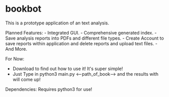 # bookbot
This is a prototype application of an text analysis.

Planned Features: 
    - Integrated GUI. 
    - Comprehensive generated index.
    - Save analysis reports into PDFs and different file types. 
    - Create Account to save reports within application and delete reports and upload text files. 
    - And More.

For Now: 
- Download to find out how to use it! It's super simple!
- Just Type in python3 main.py <--path_of_book--> and the results with will come up!

Dependencies: 
Requires python3 for use!
